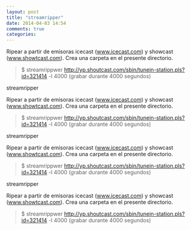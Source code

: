 ```yaml
---
layout: post
title: "streamripper"
date: 2014-04-03 14:54
comments: true
categories: 
---
```

Ripear a partir de emisoras icecast (www.icecast.com) y showcast (www.showtcast.com). Crea una carpeta en el presente directorio.

>$ streamrippwer http://yp.shoutcast.com/sbin/tunein-station.pls?id=321414 -l 4000 (grabar durante 4000 segundos)

streamripper

Ripear a partir de emisoras icecast (www.icecast.com) y showcast (www.showtcast.com). Crea una carpeta en el presente directorio.

>$ streamrippwer http://yp.shoutcast.com/sbin/tunein-station.pls?id=321414 -l 4000 (grabar durante 4000 segundos)

streamripper

Ripear a partir de emisoras icecast (www.icecast.com) y showcast (www.showtcast.com). Crea una carpeta en el presente directorio.

>$ streamrippwer http://yp.shoutcast.com/sbin/tunein-station.pls?id=321414 -l 4000 (grabar durante 4000 segundos)

streamripper

Ripear a partir de emisoras icecast (www.icecast.com) y showcast (www.showtcast.com). Crea una carpeta en el presente directorio.

>$ streamrippwer http://yp.shoutcast.com/sbin/tunein-station.pls?id=321414 -l 4000 (grabar durante 4000 segundos)


